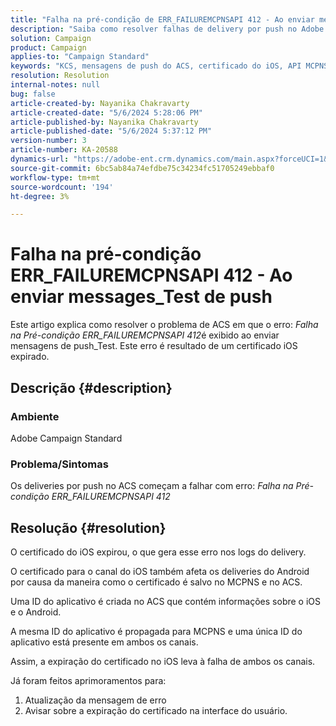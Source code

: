 ```yaml
---
title: "Falha na pré-condição de ERR_FAILUREMCPNSAPI 412 - Ao enviar messages_Test de push"
description: "Saiba como resolver falhas de delivery por push no Adobe Campaign Standard (ACS) com o erro ERR_FAILUREMCPNSAPI 412 Precondition Failed."
solution: Campaign
product: Campaign
applies-to: "Campaign Standard"
keywords: "KCS, mensagens de push do ACS, certificado do iOS, API MCPNS, falha na pré-condição"
resolution: Resolution
internal-notes: null
bug: false
article-created-by: Nayanika Chakravarty
article-created-date: "5/6/2024 5:28:06 PM"
article-published-by: Nayanika Chakravarty
article-published-date: "5/6/2024 5:37:12 PM"
version-number: 3
article-number: KA-20588
dynamics-url: "https://adobe-ent.crm.dynamics.com/main.aspx?forceUCI=1&pagetype=entityrecord&etn=knowledgearticle&id=b02361f9-cd0b-ef11-9f8a-6045bd0065b6"
source-git-commit: 6bc5ab84a74efdbe75c34234fc51705249ebbaf0
workflow-type: tm+mt
source-wordcount: '194'
ht-degree: 3%

---
```


# Falha na pré-condição ERR_FAILUREMCPNSAPI 412 - Ao enviar messages_Test de push


Este artigo explica como resolver o problema de ACS em que o erro: *Falha na Pré-condição ERR_FAILUREMCPNSAPI 412*&#x200B;é exibido ao enviar mensagens de push_Test. Este erro é resultado de um certificado iOS expirado.

## Descrição {#description}


### Ambiente

Adobe Campaign Standard

### Problema/Sintomas

Os deliveries por push no ACS começam a falhar com erro: *Falha na Pré-condição ERR_FAILUREMCPNSAPI 412*


## Resolução {#resolution}


O certificado do iOS expirou, o que gera esse erro nos logs do delivery.

O certificado para o canal do iOS também afeta os deliveries do Android por causa da maneira como o certificado é salvo no MCPNS e no ACS.

Uma ID do aplicativo é criada no ACS que contém informações sobre o iOS e o Android.

A mesma ID do aplicativo é propagada para MCPNS e uma única ID do aplicativo está presente em ambos os canais.

Assim, a expiração do certificado no iOS leva à falha de ambos os canais.

Já foram feitos aprimoramentos para:

1. Atualização da mensagem de erro
2. Avisar sobre a expiração do certificado na interface do usuário.


